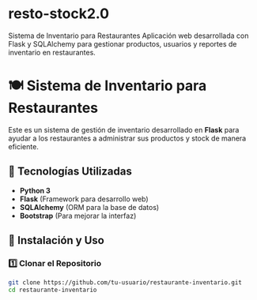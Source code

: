 # resto-stock2.0
Sistema de Inventario para Restaurantes Aplicación web desarrollada con Flask y SQLAlchemy para gestionar productos, usuarios y reportes de inventario en restaurantes.

# 🍽️ Sistema de Inventario para Restaurantes

Este es un sistema de gestión de inventario desarrollado en **Flask** para ayudar a los restaurantes a administrar sus productos y stock de manera eficiente.

## 🚀 Tecnologías Utilizadas
- **Python 3**
- **Flask** (Framework para desarrollo web)
- **SQLAlchemy** (ORM para la base de datos)
- **Bootstrap** (Para mejorar la interfaz)

## 📌 Instalación y Uso

### 1️⃣ Clonar el Repositorio
```bash
git clone https://github.com/tu-usuario/restaurante-inventario.git
cd restaurante-inventario

